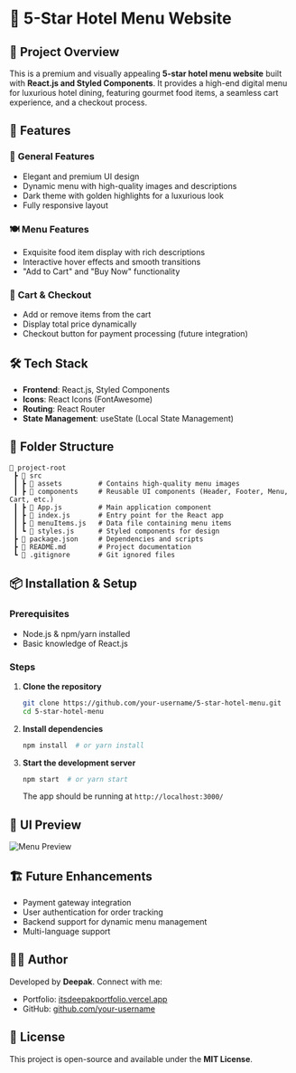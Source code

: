 # 🏨 5-Star Hotel Menu Website

## 📌 Project Overview
This is a premium and visually appealing **5-star hotel menu website** built with **React.js and Styled Components**. It provides a high-end digital menu for luxurious hotel dining, featuring gourmet food items, a seamless cart experience, and a checkout process.

## 🚀 Features
### 🌟 **General Features**
- Elegant and premium UI design
- Dynamic menu with high-quality images and descriptions
- Dark theme with golden highlights for a luxurious look
- Fully responsive layout

### 🍽️ **Menu Features**
- Exquisite food item display with rich descriptions
- Interactive hover effects and smooth transitions
- "Add to Cart" and "Buy Now" functionality

### 🛒 **Cart & Checkout**
- Add or remove items from the cart
- Display total price dynamically
- Checkout button for payment processing (future integration)

## 🛠️ Tech Stack
- **Frontend**: React.js, Styled Components
- **Icons**: React Icons (FontAwesome)
- **Routing**: React Router
- **State Management**: useState (Local State Management)

## 📂 Folder Structure
```
📁 project-root
 ┣ 📂 src
 ┃ ┣ 📂 assets         # Contains high-quality menu images
 ┃ ┣ 📂 components     # Reusable UI components (Header, Footer, Menu, Cart, etc.)
 ┃ ┣ 📜 App.js         # Main application component
 ┃ ┣ 📜 index.js       # Entry point for the React app
 ┃ ┣ 📜 menuItems.js   # Data file containing menu items
 ┃ ┗ 📜 styles.js      # Styled components for design
 ┣ 📜 package.json     # Dependencies and scripts
 ┣ 📜 README.md        # Project documentation
 ┗ 📜 .gitignore       # Git ignored files
```

## 📦 Installation & Setup
### Prerequisites
- Node.js & npm/yarn installed
- Basic knowledge of React.js

### Steps
1. **Clone the repository**
   ```bash
   git clone https://github.com/your-username/5-star-hotel-menu.git
   cd 5-star-hotel-menu
   ```
2. **Install dependencies**
   ```bash
   npm install  # or yarn install
   ```
3. **Start the development server**
   ```bash
   npm start  # or yarn start
   ```
   The app should be running at `http://localhost:3000/`

## 🎨 UI Preview
![Menu Preview](https://your-image-link.com/menu-preview.png)

## 🏗️ Future Enhancements
- Payment gateway integration
- User authentication for order tracking
- Backend support for dynamic menu management
- Multi-language support

## 👨‍💻 Author
Developed by **Deepak**. Connect with me:
- Portfolio: [itsdeepakportfolio.vercel.app](https://itsdeepakportfolio.vercel.app/)
- GitHub: [github.com/your-username](https://github.com/your-username)

## 📝 License
This project is open-source and available under the **MIT License**.

